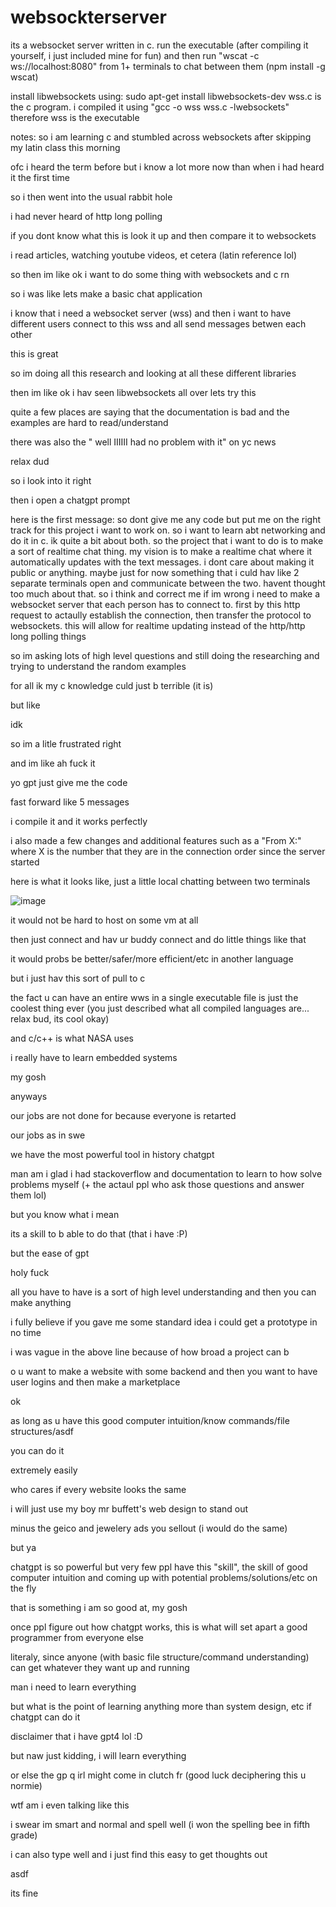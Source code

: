 # websockterserver
its a websocket server written in c. run the executable (after compiling it yourself, i just included mine for fun) and then run "wscat -c ws://localhost:8080" from 1+ terminals to chat between them (npm install -g wscat)

install libwebsockets using: sudo apt-get install libwebsockets-dev
wss.c is the c program. i compiled it using "gcc -o wss wss.c -lwebsockets"
therefore wss is the executable

notes:
so i am learning c and stumbled across websockets after skipping my latin class this morning

ofc i heard the term before but i know a lot more now than when i had heard it the first time

so i then went into the usual rabbit hole

i had never heard of http long polling

if you dont know what this is look it up and then compare it to websockets

i read articles, watching youtube videos, et cetera (latin reference lol)

so then im  like ok i want to do some thing with websockets and c rn

so i was like lets make a basic chat application

i know that i need a websocket server (wss) and then i want to have different users connect to this wss and all send messages betwen each other

this is great

so im doing all this research and looking at all these different libraries

then im like ok i hav seen libwebsockets all over lets try this

quite a few places are saying that the documentation is bad and the examples are hard to read/understand

there was also the " well IIIIII had no problem with it" on yc news

relax dud

so i look into it right

then i open a chatgpt prompt

here is the first message: so dont give me any code but put me on the right track for this project i want to work on. so i want to learn abt networking and do it in c. ik quite a bit about both. so the project that i want to do is to make a sort of realtime chat thing. my vision is to make a realtime chat where it automatically updates with the text messages. i dont care about making it public or anything. maybe just for now something that i culd hav like 2 separate terminals open and communicate between the two. havent thought too much about that. so i think and correct me if im wrong i need to make a websocket server that each person has to connect to. first by this http request to actaully establish the connection, then transfer the protocol to websockets. this will allow for realtime updating instead of the http/http long polling things

so im asking lots of high level questions and still doing the researching and trying to understand the random examples

for all ik my c knowledge culd just b terrible (it is)

but like

idk

so im a litle frustrated right

and im like ah fuck it

yo gpt just give me the code

fast forward like 5 messages

i compile it and it works perfectly

i also made a few changes and additional features such as a "From X:" where X is the number that they are in the connection order since the server started

here is what it looks like, just a little local chatting between two terminals

![image](https://github.com/user-attachments/assets/31b89506-6fa1-4d4e-a754-86b9020e8bb4)

it would not be hard to host on some vm at all

then just connect and hav ur buddy connect and do little things like that

it would probs be better/safer/more efficient/etc in another language

but i just hav this sort of pull to c

the fact u can have an entire wws in a single executable file is just the coolest thing ever (you just described what all compiled languages are... relax bud, its cool okay)

and c/c++ is what NASA uses

i really have to learn embedded systems

my gosh

anyways

our jobs are not done for because everyone is retarted

our jobs as in swe

we have the most powerful tool in history chatgpt

man am i glad i had stackoverflow and documentation to learn to how solve problems myself (+ the actaul ppl who ask those questions and answer them lol)

but you know what i mean

its a skill to b able to do that (that i have :P)

but the ease of gpt

holy fuck

all you have to have is a sort of high level understanding and then you can make anything

i fully believe if you gave me some standard idea i could get a prototype in no time

i was vague in the above line because of how broad a project can b

o u want to make a website with some backend and then you want to have user logins and then make a marketplace

ok

as long as u have this good computer intuition/know commands/file structures/asdf

you can do it

extremely easily

who cares if every website looks the same

i will just use my boy mr buffett's web design to stand out

minus the geico and jewelery ads you sellout (i would do the same)

but ya

chatgpt is so powerful but very few ppl have this "skill", the skill of good computer intuition and coming up with potential problems/solutions/etc on the fly

that is something i am so good at, my gosh

once ppl figure out how chatgpt works, this is what will set apart a good programmer from everyone else

literaly, since anyone (with basic file structure/command understanding) can get whatever they want up and running

man i need to learn everything

but what is the point of learning anything more than system design, etc if chatgpt can do it

disclaimer that i have gpt4 lol :D

but naw just kidding, i will learn everything

or else the gp q irl might come in clutch fr (good luck deciphering this u normie)

wtf am i even talking like this

i swear im smart and normal and spell well (i won the spelling bee in fifth grade)

i can also type well and i just find this easy to get thoughts out

asdf

its fine
